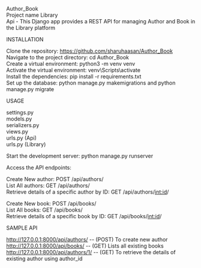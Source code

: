 Author_Book                                                                                                                              
Project name Library                                                                                                                                 
Api - This Django app provides a REST API for managing Author and Book in the Library platform                                                                             

INSTALLATION                                                                                

Clone the repository: https://github.com/sharuhaasan/Author_Book                                                                
Navigate to the project directory: cd Author_Book                                                                                   
Create a virtual environment: python3 -m venv venv                                                                           
Activate the virtual environment: venv\Scripts\activate                                                                                                  
Install the dependencies: pip install -r requirements.txt                                                                                              
Set up the database: python manage.py makemigrations and python manage.py migrate                                                                            

USAGE

settings.py                                                                                             
models.py                                                                                                    
serializers.py                                                                                                                
views.py                                                                                                                    
urls.py (Api)                                                                                                                     
urls.py (Library)                                                                                                          

Start the development server: python manage.py runserver                                                                         

Access the API endpoints:

Create New author: POST /api/authors/                                                                        
List All authors: GET /api/authors/                                                                                      
Retrieve details of a specific author by ID: GET /api/authors/<int:id>/


Create New book: POST /api/books/                                                                               
List All books: GET /api/books/                                                                                       
Retrieve details of a specific book by ID: GET /api/books/<int:id>/                                                                    

SAMPLE API

http://127.0.0.1:8000/api/authors/ -- (POST) To create new author                                                                                     
http://127.0.0.1:8000/api/books/ -- (GET) Lists all existing books                                                                   
http://127.0.0.1:8000/api/authors/1/ -- (GET) To retrieve the details of existing author using author_id                       


